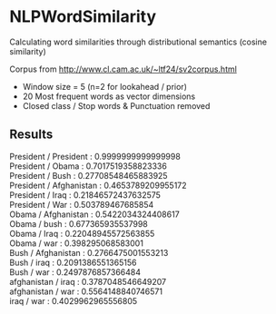 # NLPWordSimilarity

Calculating word similarities through distributional semantics (cosine similarity)  

Corpus from http://www.cl.cam.ac.uk/~ltf24/sv2corpus.html  

* Window size = 5 (n=2 for lookahead / prior)
* 20 Most frequent words as vector dimensions
* Closed class / Stop words & Punctuation removed

## Results
President / President : 0.9999999999999998  
President / Obama : 0.7017519358823336  
President / Bush : 0.27708548465883925  
President / Afghanistan : 0.4653789209955172  
President / Iraq : 0.21846572437632575  
President / War : 0.503789467685854  
Obama / Afghanistan : 0.5422034324408617  
Obama / bush : 0.677365935537998  
Obama / Iraq : 0.22048945572563855  
Obama / war : 0.398295068583001  
Bush / Afghanistan : 0.2766475001553213  
Bush / iraq : 0.2091386551365156  
Bush / war : 0.2497876857366484  
afghanistan / iraq : 0.3787048546649207  
afghanistan / war : 0.5564148840746571  
iraq / war : 0.4029962965556805  
